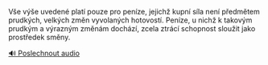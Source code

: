 
Vše výše uvedené platí pouze pro peníze, jejichž kupní síla není předmětem prudkých, velkých změn vyvolaných hotovostí. Peníze, u nichž k takovým prudkým a výrazným změnám dochází, zcela ztrácí schopnost sloužit jako prostředek směny.

[🔊 Poslechnout audio](/data/7-paragraphs/audio/chapter_79/para_004-Ve-ve-uveden-plat-pouze-pro-penze-jejich-k.mp3)
